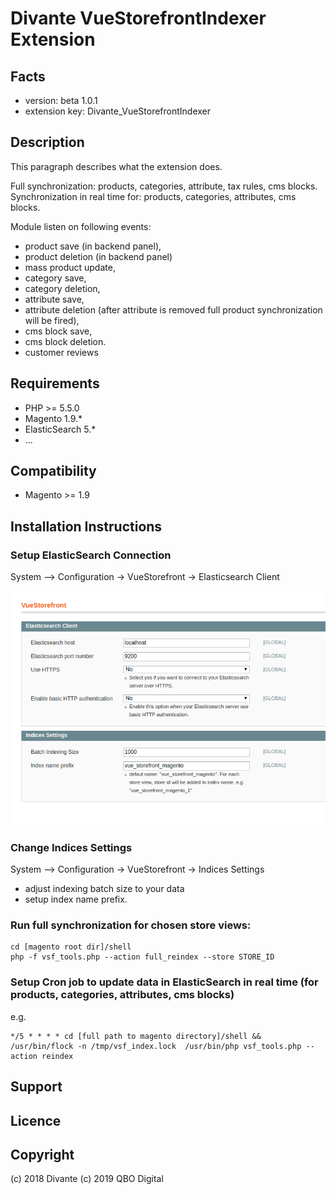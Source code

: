 Divante VueStorefrontIndexer Extension
=====================
Facts
-----
- version: beta 1.0.1
- extension key: Divante_VueStorefrontIndexer

Description
-----------
This paragraph describes what the extension does.

Full synchronization: products, categories, attribute, tax rules, cms blocks.
Synchronization in real time for: products, categories, attributes, cms blocks.

Module listen on following events:
- product save (in backend panel),
- product deletion (in backend panel)
- mass product update,
- category save,
- category deletion,
- attribute save,
- attribute deletion (after attribute is removed full product synchronization will be fired),
- cms block save,
- cms block deletion.
- customer reviews

Requirements
------------
- PHP >= 5.5.0
- Magento 1.9.*
- ElasticSearch 5.*
- ...

Compatibility
-------------
- Magento >= 1.9

Installation Instructions
-------------------------

### Setup ElasticSearch Connection

System --> Configuration -> VueStorefront -> Elasticsearch Client


![](docs/images/elastic-search-config.png)


### Change Indices Settings
System --> Configuration -> VueStorefront -> Indices Settings

- adjust indexing batch size to your data
- setup index name prefix. 

### Run full synchronization for chosen store views:

```
cd [magento root dir]/shell
php -f vsf_tools.php --action full_reindex --store STORE_ID
```

### Setup Cron job to update data in ElasticSearch in real time (for products, categories, attributes, cms blocks)

e.g.

```
*/5 * * * * cd [full path to magento directory]/shell && /usr/bin/flock -n /tmp/vsf_index.lock  /usr/bin/php vsf_tools.php --action reindex 
```

Support
-------

Licence
-------

Copyright
---------
(c) 2018 Divante
(c) 2019 QBO Digital

